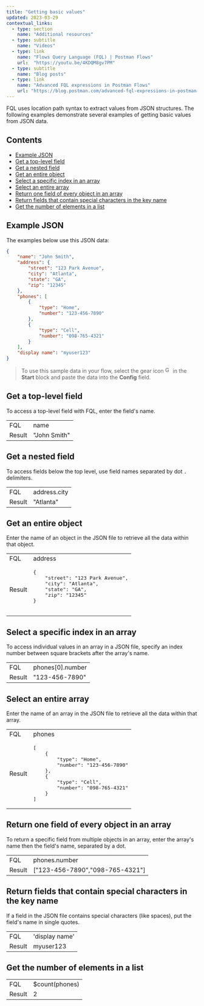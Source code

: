 ```yaml
---
title: "Getting basic values"
updated: 2023-03-29
contextual_links:
  - type: section
    name: "Additional resources"
  - type: subtitle
    name: "Videos"
  - type: link
    name: "Flows Query Language (FQL) | Postman Flows"
    url:  "https://youtu.be/4KDQM8gv7PM"
  - type: subtitle
    name: "Blog posts"
  - type: link
    name: "Advanced FQL expressions in Postman Flows"
    url: "https://blog.postman.com/advanced-fql-expressions-in-postman-flows/"
---
```


FQL uses location path syntax to extract values from JSON structures. The following examples demonstrate several examples of getting basic values from JSON data.

## Contents

* [Example JSON](#example-json)
* [Get a top-level field](#get-a-top-level-field)
* [Get a nested field](#get-a-nested-field)
* [Get an entire object](#get-an-entire-object)
* [Select a specific index in an array](#select-a-specific-index-in-an-array)
* [Select an entire array](#select-an-entire-array)
* [Return one field of every object in an array](#return-one-field-of-every-object-in-an-array)
* [Return fields that contain special characters in the key name](#return-fields-that-contain-special-characters-in-the-key-name)
* [Get the number of elements in a list](#get-the-number-of-elements-in-a-list)

## Example JSON

The examples below use this JSON data:

``` json
{
    "name": "John Smith",
    "address": {
        "street": "123 Park Avenue",
        "city": "Atlanta",
        "state": "GA",
        "zip": "12345"
    },
    "phones": [
        {
            "type": "Home",
            "number": "123-456-7890"
        },
        {
            "type": "Cell",
            "number": "098-765-4321"
        }
    ],
    "display name": "myuser123"
}
```

> To use this sample data in your flow, select the gear icon <img alt="Gear icon" src="https://assets.postman.com/postman-docs/icon-gear-solid-v9.jpg#icon" width="16px"> in the **Start** block and paste the data into the **Config** field.

## Get a top-level field

To access a top-level field with FQL, enter the field's name.

<table  class="code-ref-table">
<tbody>
<tr>
<td>FQL</td>
<td>name</td>
</tr>
<tr>
<td>Result</td>
<td>"John Smith"</td>
</tr>
</tbody>
</table>

## Get a nested field

To access fields below the top level, use field names separated by dot `.` delimiters.

<table  class="code-ref-table">
<tbody>
<tr>
<td>FQL</td>
<td>address.city</td>
</tr>
<tr>
<td>Result</td>
<td>"Atlanta"</td>
</tr>
</tbody>
</table>

## Get an entire object

Enter the name of an object in the JSON file to retrieve all the data within that object.

<table  class="code-ref-table">
<tbody>
<tr>
<td>FQL</td>
<td>address</td>
</tr>
<tr>
<td>Result</td>
<td>
    <pre>
{
    "street": "123 Park Avenue",
    "city": "Atlanta",
    "state": "GA",
    "zip": "12345"
}
    </pre>
</td>
</tr>
</tbody>
</table>

## Select a specific index in an array

To access individual values in an array in a JSON file, specify an index number between square brackets after the array's name.

<table  class="code-ref-table">
<tbody>
<tr>
<td>FQL</td>
<td>phones[0].number</td>
</tr>
<tr>
<td>Result</td>
<td>"123-456-7890"
</td>
</tr>
</tbody>
</table>

## Select an entire array

Enter the name of an array in the JSON file to retrieve all the data within that array.

<table  class="code-ref-table">
<tbody>
<tr>
<td>FQL</td>
<td>phones</td>
</tr>
<tr>
<td>Result</td>
<td><pre>[
    {
        "type": "Home",
        "number": "123-456-7890"
    },
    {
        "type": "Cell",
        "number": "098-765-4321"
    }
]</pre>
</td>
</tr>
</tbody>
</table>

## Return one field of every object in an array

To return a specific field from multiple objects in an array, enter the array's name then the field's name, separated by a dot.

<table  class="code-ref-table">
<tbody>
<tr>
<td>FQL</td>
<td>phones.number</td>
</tr>
<tr>
<td>Result</td>
<td>["123-456-7890","098-765-4321"]</td>
</tr>
</tbody>
</table>

## Return fields that contain special characters in the key name

If a field in the JSON file contains special characters (like spaces), put the field's name in single quotes.

<table  class="code-ref-table">
<tbody>
<tr>
<td>FQL</td>
<td>'display name'</td>
</tr>
<tr>
<td>Result</td>
<td>myuser123</td>
</tr>
</tbody>
</table>

## Get the number of elements in a list

<table  class="code-ref-table">
<tbody>
<tr>
<td>FQL</td>
<td>$count(phones)</td>
</tr>
<tr>
<td>Result</td>
<td>2</td>
</tr>
</tbody>
</table>
